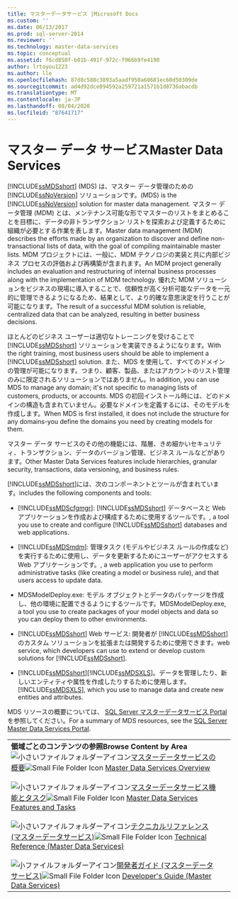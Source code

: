 ```yaml
---
title: マスターデータサービス |Microsoft Docs
ms.custom: ''
ms.date: 06/13/2017
ms.prod: sql-server-2014
ms.reviewer: ''
ms.technology: master-data-services
ms.topic: conceptual
ms.assetid: f6cd850f-b01b-491f-972c-f966b9fe4190
author: lrtoyou1223
ms.author: lle
ms.openlocfilehash: 87d8c588c3893a5aadf950a60681ec60d50309de
ms.sourcegitcommit: ad4d92dce894592a259721a1571b1d8736abacdb
ms.translationtype: MT
ms.contentlocale: ja-JP
ms.lasthandoff: 08/04/2020
ms.locfileid: "87641717"
---
```

# <a name="master-data-services"></a><span data-ttu-id="99c70-102">マスター データ サービス</span><span class="sxs-lookup"><span data-stu-id="99c70-102">Master Data Services</span></span>
  [!INCLUDE[ssMDSshort](../includes/ssmdsshort-md.md)] <span data-ttu-id="99c70-103">(MDS) は、マスター データ管理のための [!INCLUDE[ssNoVersion](../includes/ssnoversion-md.md)] ソリューションです。</span><span class="sxs-lookup"><span data-stu-id="99c70-103">(MDS) is the [!INCLUDE[ssNoVersion](../includes/ssnoversion-md.md)] solution for master data management.</span></span> <span data-ttu-id="99c70-104">マスター データ管理 (MDM) とは、メンテナンス可能な形でマスターのリストをまとめることを目標に、データの非トランザクション リストを探索および定義するために組織が必要とする作業を表します。</span><span class="sxs-lookup"><span data-stu-id="99c70-104">Master data management (MDM) describes the efforts made by an organization to discover and define non-transactional lists of data, with the goal of compiling maintainable master lists.</span></span> <span data-ttu-id="99c70-105">MDM プロジェクトには、一般に、MDM テクノロジの実装と共に内部ビジネス プロセスの評価および再構築が含まれます。</span><span class="sxs-lookup"><span data-stu-id="99c70-105">An MDM project generally includes an evaluation and restructuring of internal business processes along with the implementation of MDM technology.</span></span> <span data-ttu-id="99c70-106">優れた MDM ソリューションをビジネスの現場に導入することで、信頼性が高く分析可能なデータを一元的に管理できるようになるため、結果として、より的確な意思決定を行うことが可能になります。</span><span class="sxs-lookup"><span data-stu-id="99c70-106">The result of a successful MDM solution is reliable, centralized data that can be analyzed, resulting in better business decisions.</span></span>

 <span data-ttu-id="99c70-107">ほとんどのビジネス ユーザーは適切なトレーニングを受けることで [!INCLUDE[ssMDSshort](../includes/ssmdsshort-md.md)] ソリューションを実装できるようになります。</span><span class="sxs-lookup"><span data-stu-id="99c70-107">With the right training, most business users should be able to implement a [!INCLUDE[ssMDSshort](../includes/ssmdsshort-md.md)] solution.</span></span> <span data-ttu-id="99c70-108">また、MDS を使用して、すべてのドメインの管理が可能になります。つまり、顧客、製品、またはアカウントのリスト管理のみに限定されるソリューションではありません。</span><span class="sxs-lookup"><span data-stu-id="99c70-108">In addition, you can use MDS to manage any domain; it's not specific to managing lists of customers, products, or accounts.</span></span> <span data-ttu-id="99c70-109">MDS の初回インストール時には、どのドメインの構造も含まれていません。必要なドメインを定義するには、そのモデルを作成します。</span><span class="sxs-lookup"><span data-stu-id="99c70-109">When MDS is first installed, it does not include the structure for any domains-you define the domains you need by creating models for them.</span></span>

 <span data-ttu-id="99c70-110">マスター データ サービスのその他の機能には、階層、きめ細かいセキュリティ、トランザクション、データのバージョン管理、ビジネス ルールなどがあります。</span><span class="sxs-lookup"><span data-stu-id="99c70-110">Other Master Data Services features include hierarchies, granular security, transactions, data versioning, and business rules.</span></span>

 [!INCLUDE[ssMDSshort](../includes/ssmdsshort-md.md)]<span data-ttu-id="99c70-111">には、次のコンポーネントとツールが含まれています。</span><span class="sxs-lookup"><span data-stu-id="99c70-111">includes the following components and tools:</span></span>

-   [!INCLUDE[ssMDScfgmgr](../includes/ssmdscfgmgr-md.md)]<span data-ttu-id="99c70-112">: [!INCLUDE[ssMDSshort](../includes/ssmdsshort-md.md)] データベースと Web アプリケーションを作成および構成するために使用するツールです。</span><span class="sxs-lookup"><span data-stu-id="99c70-112">, a tool you use to create and configure [!INCLUDE[ssMDSshort](../includes/ssmdsshort-md.md)] databases and web applications.</span></span>

-   [!INCLUDE[ssMDSmdm](../includes/ssmdsmdm-md.md)]<span data-ttu-id="99c70-113">: 管理タスク (モデルやビジネス ルールの作成など) を実行するために使用し、データを更新するためにユーザーがアクセスする Web アプリケーションです。</span><span class="sxs-lookup"><span data-stu-id="99c70-113">, a web application you use to perform administrative tasks (like creating a model or business rule), and that users access to update data.</span></span>

-   <span data-ttu-id="99c70-114">MDSModelDeploy.exe: モデル オブジェクトとデータのパッケージを作成し、他の環境に配置できるようにするツールです。</span><span class="sxs-lookup"><span data-stu-id="99c70-114">MDSModelDeploy.exe, a tool you use to create packages of your model objects and data so you can deploy them to other environments.</span></span>

-   [!INCLUDE[ssMDSshort](../includes/ssmdsshort-md.md)] <span data-ttu-id="99c70-115">Web サービス: 開発者が [!INCLUDE[ssMDSshort](../includes/ssmdsshort-md.md)] のカスタム ソリューションを拡張または開発するために使用できます。</span><span class="sxs-lookup"><span data-stu-id="99c70-115">web service, which developers can use to extend or develop custom solutions for [!INCLUDE[ssMDSshort](../includes/ssmdsshort-md.md)].</span></span>

-   [!INCLUDE[ssMDSshort](../includes/ssmdsshort-md.md)]<span data-ttu-id="99c70-116">[!INCLUDE[ssMDSXLS](../includes/ssmdsxls-md.md)]。データを管理したり、新しいエンティティや属性を作成したりするために使用します。</span><span class="sxs-lookup"><span data-stu-id="99c70-116">[!INCLUDE[ssMDSXLS](../includes/ssmdsxls-md.md)], which you use to manage data and create new entities and attributes.</span></span>

 <span data-ttu-id="99c70-117">MDS リソースの概要については、 [SQL Server マスターデータサービス Portal](https://go.microsoft.com/fwlink/?LinkID=214272)を参照してください。</span><span class="sxs-lookup"><span data-stu-id="99c70-117">For a summary of MDS resources, see the [SQL Server Master Data Services Portal](https://go.microsoft.com/fwlink/?LinkID=214272).</span></span>

|||
|-|-|
|<span data-ttu-id="99c70-118">**領域ごとのコンテンツの参照**</span><span class="sxs-lookup"><span data-stu-id="99c70-118">**Browse Content by Area**</span></span><br /> <span data-ttu-id="99c70-119">![小さいファイルフォルダーアイコン](../../2014/integration-services/media/filefolder-small.gif "小さいファイル フォルダー アイコン")[マスターデータサービスの概要](master-data-services-overview-mds.md)</span><span class="sxs-lookup"><span data-stu-id="99c70-119">![Small File Folder Icon](../../2014/integration-services/media/filefolder-small.gif "Small File Folder Icon") [Master Data Services Overview](master-data-services-overview-mds.md)</span></span><br /><br /> <span data-ttu-id="99c70-120">![小さいファイルフォルダーアイコン](../../2014/integration-services/media/filefolder-small.gif "小さいファイル フォルダー アイコン")[マスターデータサービス機能とタスク](../../2014/master-data-services/master-data-services-features-and-tasks.md)</span><span class="sxs-lookup"><span data-stu-id="99c70-120">![Small File Folder Icon](../../2014/integration-services/media/filefolder-small.gif "Small File Folder Icon") [Master Data Services Features and Tasks](../../2014/master-data-services/master-data-services-features-and-tasks.md)</span></span><br /><br /> <span data-ttu-id="99c70-121">![小さいファイルフォルダーアイコン](../../2014/integration-services/media/filefolder-small.gif "小さいファイル フォルダー アイコン")[テクニカルリファレンス (マスターデータサービス)](technical-reference-master-data-services.md)</span><span class="sxs-lookup"><span data-stu-id="99c70-121">![Small File Folder Icon](../../2014/integration-services/media/filefolder-small.gif "Small File Folder Icon") [Technical Reference (Master Data Services)](technical-reference-master-data-services.md)</span></span><br /><br /> <span data-ttu-id="99c70-122">![小ファイルフォルダーアイコン](../../2014/integration-services/media/filefolder-small.gif "小さいファイル フォルダー アイコン")[開発者ガイド (マスターデータサービス)](develop/master-data-services-developer-documentation.md)</span><span class="sxs-lookup"><span data-stu-id="99c70-122">![Small File Folder Icon](../../2014/integration-services/media/filefolder-small.gif "Small File Folder Icon") [Developer's Guide (Master Data Services)](develop/master-data-services-developer-documentation.md)</span></span>||


